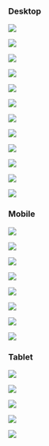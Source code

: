
### Desktop 

![](readme/assets/wireframes/landingWF.png)

![](readme/assets/wireframes/products.png)

![](readme/assets/wireframes/detailWF.png)

![](readme/assets/wireframes/SignupWF.png)

![](readme/assets/wireframes/loginWF.png)

![](readme/assets/wireframes/checkoutWF.png)

![](readme/assets/wireframes/cart.png)

![](readme/assets/wireframes/profile.png)

![](readme/assets/wireframes/contact.png)

![](readme/assets/wireframes/add-prouct.png)

![](readme/assets/wireframes/edit-product.png)

![](readme/assets/wireframes/subscribe.png)


### Mobile

![](readme/assets/wireframes/mobile-landing.png)

![](readme/assets/wireframes/mobile-product.png)

![](readme/assets/wireframes/mobile-detail.png)

![](readme/assets/wireframes/mobile-signup.png)

![](readme/assets/wireframes/mobile-login.png)

![](readme/assets/wireframes/mobile-checkout.png)

![](readme/assets/wireframes/mobile-cart.png)

![](readme/assets/wireframes/mobile-profile.png)


### Tablet

![](readme/assets/wireframes/tablet-landing.png)

![](readme/assets/wireframes/tablet-product.png)

![](readme/assets/wireframes/tablet-login.png)

![](readme/assets/wireframes/tablet-signup.png)

![](readme/assets/wireframes/tablet-contact.png)
